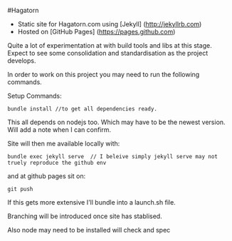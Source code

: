 
#Hagatorn

- Static site for Hagatorn.com using [Jekyll] (http://jekyllrb.com)
- Hosted on [GitHub Pages] (https://pages.github.com)

Quite a lot of experimentation at with build tools and libs at this stage.  Expect to see some consolidation and standardisation as the project develops.

In order to work on this project you may need to run the following commands.

Setup Commands:

    bundle install //to get all dependencies ready.


This all depends on nodejs too. Which may have to be the newest version.  Will add a note when I can confirm.

Site will then me available locally with:

    bundle exec jekyll serve  // I beleive simply jekyll serve may not truely reproduce the github env
    

and at github pages sit on:

    git push

If this gets more extensive I'll bundle into a launch.sh file.

Branching will be introduced once site has stablised.

Also node may need to be installed will check and spec

